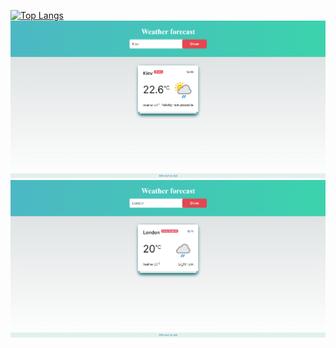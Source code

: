 [![Top Langs](https://github-readme-stats.vercel.app/api/top-langs/?username=xellboe&layout=compact)](https://github.com/xellboe/github-readme-stats)
![Kiyv weather](https://github.com/xellboe/weather-forecast/raw/main/Kyiv.png)
![Kiyv weather](https://github.com/xellboe/weather-forecast/raw/main/London.png)

